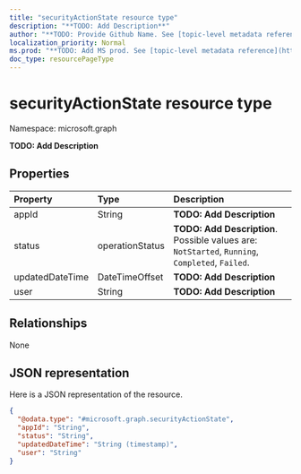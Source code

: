 ```yaml
---
title: "securityActionState resource type"
description: "**TODO: Add Description**"
author: "**TODO: Provide Github Name. See [topic-level metadata reference](https://msgo.azurewebsites.net/add/document/guidelines/metadata.html#topic-level-metadata)**"
localization_priority: Normal
ms.prod: "**TODO: Add MS prod. See [topic-level metadata reference](https://msgo.azurewebsites.net/add/document/guidelines/metadata.html#topic-level-metadata)**"
doc_type: resourcePageType
---
```


# securityActionState resource type


Namespace: microsoft.graph

**TODO: Add Description**

## Properties
|Property|Type|Description|
|:---|:---|:---|
|appId|String|**TODO: Add Description**|
|status|operationStatus|**TODO: Add Description**. Possible values are: `NotStarted`, `Running`, `Completed`, `Failed`.|
|updatedDateTime|DateTimeOffset|**TODO: Add Description**|
|user|String|**TODO: Add Description**|

## Relationships
None

## JSON representation
Here is a JSON representation of the resource.
<!-- {
  "blockType": "resource",
  "@odata.type": "microsoft.graph.securityActionState"
}
-->
``` json
{
  "@odata.type": "#microsoft.graph.securityActionState",
  "appId": "String",
  "status": "String",
  "updatedDateTime": "String (timestamp)",
  "user": "String"
}
```

